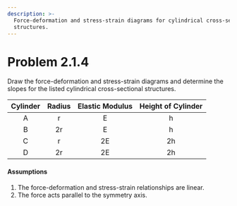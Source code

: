 ```yaml
---
description: >-
  Force-deformation and stress-strain diagrams for cylindrical cross-sectional
  structures.
---
```


# Problem 2.1.4

Draw the force-deformation and stress-strain diagrams and determine the slopes for the listed cylindrical cross-sectional structures.&#x20;

| Cylinder | Radius | Elastic Modulus | Height of Cylinder |
| :------: | :----: | :-------------: | :----------------: |
|     A    |    r   |        E        |          h         |
|     B    |   2r   |        E        |          h         |
|     C    |    r   |        2E       |         2h         |
|     D    |   2r   |        2E       |         2h         |

#### Assumptions

1. The force-deformation and stress-strain relationships are linear.
2. The force acts parallel to the symmetry axis.
